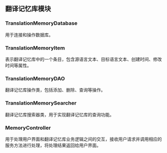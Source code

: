 ## 翻译记忆库模块

### TranslationMemoryDatabase

用于连接和操作数据库。

### TranslationMemoryItem

表示翻译记忆库中的一个条目，包含源语言文本、目标语言文本、创建时间、修改时间等属性。

### TranslationMemoryDAO

翻译记忆库操作类，包括添加、删除、查询等操作。

### TranslationMemorySearcher

翻译记忆库搜索器类，用于实现翻译记忆库的查询功能。

### MemoryController

用于处理用户界面和翻译记忆库业务逻辑之间的交互，接收用户请求并调用相应的服务方法进行处理，将处理结果返回给用户界面。